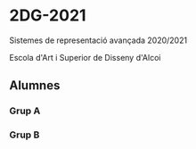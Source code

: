 # 2DG-2021
Sistemes de representació avançada 2020/2021

Escola d'Art i Superior de Disseny d'Alcoi

## Alumnes

### Grup A


### Grup B

